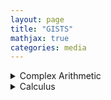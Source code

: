 ```yaml
---
layout: page
title: "GISTS"
mathjax: true
categories: media
---
```

<details>
  <summary>Complex Arithmetic</summary>

<script src="https://gist.github.com/rajeshkumarkarra/a37a006edd1c5f2963a74f85d0ebdd9e.js"></script>
</details> 
<details>
  <summary>Calculus</summary>

<iframe src="https://ocw.mit.edu/courses/res-18-001-calculus-fall-2023/resources/mitres_18_001_f17_full_book_pdf/" width="100%" height="400"></iframe>
</details>
